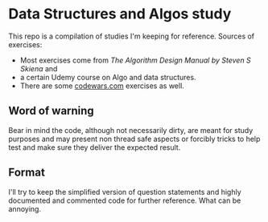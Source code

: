 # Data Structures and Algos study

This repo is a compilation of studies I'm keeping for reference. Sources of exercises:

- Most exercises come from *The Algorithm Design Manual by Steven S Skiena* and
- a certain Udemy course on Algo and data structures.
- There are some [codewars.com](codewars.com) exercises as well.


## Word of warning

Bear in mind the code, although not necessarily dirty, are meant for study purposes and may present
non thread safe aspects or forcibly tricks to help test and make sure they deliver the expected result.

## Format

I'll try to keep the simplified version of question statements and highly documented and commented code
for further reference. What can be annoying. 

